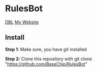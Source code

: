 # RulesBot
[DBL](https://discordbots.org/bot/389082834670845952)
[My Website](https://thebotdev.de)

## Install
**Step 1**: Make sure, you have git installed

**Step 2:** Clone this repository with git clone "https://github.com/BaseChip/RulesBot"

